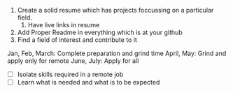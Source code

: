 1) Create a solid resume which has projects foccussing on a particular field.
	1) Have live links in resume
2) Add Proper Readme in everything which is at your github
3) Find a field of interest and contribute to it

Jan, Feb, March: Complete preparation and grind time
April, May: Grind and apply only for remote
June, July: Apply for all

- [ ] Isolate skills required in a remote job
- [ ] Learn what is needed and what is to be expected